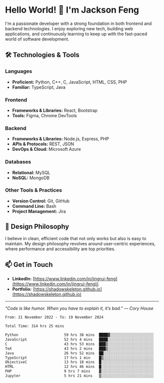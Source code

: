 # Hello World! 👋 I'm Jackson Feng

I'm a passionate developer with a strong foundation in both frontend and backend technologies. I enjoy exploring new tech, building web applications, and continuously learning to keep up with the fast-paced world of software development.

## 🛠 Technologies & Tools

### Languages
- **Proficient:** Python, C++, C, JavaScript, HTML, CSS, PHP
- **Familiar:** TypeScript, Java

### Frontend
- **Frameworks & Libraries:** React, Bootstrap
- **Tools:** Figma, Chrome DevTools

### Backend
- **Frameworks & Libraries:** Node.js, Express, PHP
- **APIs & Protocols:** REST, JSON
- **DevOps & Cloud:** Microsoft Azure

### Databases
- **Relational:** MySQL
- **NoSQL:** MongoDB

### Other Tools & Practices
- **Version Control:** Git, GitHub
- **Command Line:** Bash
- **Project Management:** Jira


## 🎨 Design Philosophy

I believe in clean, efficient code that not only works but also is easy to maintain. My design philosophy revolves around user-centric experiences, where performance and accessibility are top priorities.

## 📫 Get in Touch

- **LinkedIn:** [https://www.linkedin.com/in/jingrui-feng](https://www.linkedin.com/in/jingrui-feng))
- **Portfolio:** [https://shadowskeleton.github.io](https://shadowskeleton.github.io)

---

*“Code is like humor. When you have to explain it, it’s bad.” — Cory House*



<!--START_SECTION:waka-->

```txt
From: 21 November 2022 - To: 19 November 2024

Total Time: 314 hrs 25 mins

Python                     59 hrs 38 mins  ████▓░░░░░░░░░░░░░░░░░░░░   18.97 %
JavaScript                 52 hrs 4 mins   ████░░░░░░░░░░░░░░░░░░░░░   16.56 %
C                          43 hrs 53 mins  ███▒░░░░░░░░░░░░░░░░░░░░░   13.96 %
TeX                        43 hrs 2 mins   ███▒░░░░░░░░░░░░░░░░░░░░░   13.69 %
Java                       26 hrs 52 mins  ██░░░░░░░░░░░░░░░░░░░░░░░   08.55 %
TypeScript                 17 hrs 1 min    █▒░░░░░░░░░░░░░░░░░░░░░░░   05.41 %
ObjectiveC                 13 hrs 18 mins  █░░░░░░░░░░░░░░░░░░░░░░░░   04.23 %
HTML                       12 hrs 46 mins  █░░░░░░░░░░░░░░░░░░░░░░░░   04.06 %
PHP                        9 hrs 7 mins    ▓░░░░░░░░░░░░░░░░░░░░░░░░   02.90 %
Jupyter                    5 hrs 21 mins   ▒░░░░░░░░░░░░░░░░░░░░░░░░   01.70 %
```

<!--END_SECTION:waka-->

